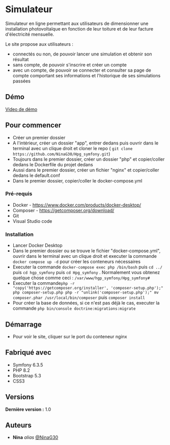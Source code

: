 # Simulateur

Simulateur en ligne permettant aux utilisateurs de dimensionner une installation photovoltaïque en fonction de leur toiture et de leur facture d'électricité mensuelle.

Le site propose aux utilisateurs :

- connectés ou non, de pouvoir lancer une simulation et obtenir son résultat
- sans compte, de pouvoir s'inscrire et créer un compte
- avec un compte, de pouvoir se connecter et consulter sa page de compte comportant ses informations et l'historique de ses simulations passées

## Démo

[Video de démo](https://vimeo.com/872310611?share=copy#t=0)

## Pour commencer

- Créer un premier dossier
- A l'intérieur, créer un dossier "app", entrer dedans puis ouvrir dans le terminal avec un clique droit et cloner le repo ( ``git clone https://github.com/NinaG30/Hpg_symfony.git``)
- Toujours dans le premier dossier, créer un dossier "php" et copier/coller dedans le Dockerfile du projet dedans
- Aussi dans le premier dossier, créer un fichier "nginx" et copier/coller dedans le default.conf
- Dans le premier dossier, copier/coller le docker-compose.yml

### Pré-requis

* Docker - https://www.docker.com/products/docker-desktop/
* Composer - https://getcomposer.org/download/
* Git
* Visual Studio code

### Installation

* Lancer Docker Desktop
* Dans le premier dossier ou se trouve le fichier "docker-compose.yml", ouvrir dans le terminal avec un clique droit et executer la commande ``docker compose up -d``  pour créer les conteneurs nécessaires
* Executer la commande ``docker-compose exec php /bin/bash`` puis ``cd ../`` puis ``cd hgp_symfony`` puis ``cd Hpg_symfony`` . Normalement vous obtenez quelque chose comme ceci : ``/var/www/hgp_symfony/Hpg_symfony#``
* Executer la commande``php -r "copy('https://getcomposer.org/installer', 'composer-setup.php');"
php composer-setup.php
php -r "unlink('composer-setup.php');"
mv composer.phar /usr/local/bin/composer`` puis ``composer install``
* Pour créer la base de données, si ce n'est pas déjà le cas, executer la commande ``php bin/console doctrine:migrations:migrate``

## Démarrage

* Pour voir le site, cliquer sur le port du conteneur nginx

## Fabriqué avec

* Symfony 6.3.5
* PHP 8.2
* Bootstrap 5.3
* CSS3

## Versions

**Dernière version :** 1.0

## Auteurs

* **Nina** _alias_ [@NinaG30](https://github.com/NinaG30)

